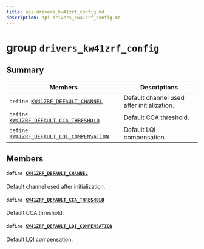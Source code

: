 ```yaml
---
title: api-drivers_kw41zrf_config.md
description: api-drivers_kw41zrf_config.md
---
```

# group `drivers_kw41zrf_config` 

## Summary

 Members                        | Descriptions                                
--------------------------------|---------------------------------------------
`define `[`KW41ZRF_DEFAULT_CHANNEL`](#group__drivers__kw41zrf__config_1gac4fea13f2db390fbea30b2acf8440155)            | Default channel used after initialization.
`define `[`KW41ZRF_DEFAULT_CCA_THRESHOLD`](#group__drivers__kw41zrf__config_1ga99bdbec24c6760d7b33d93420ca8710b)            | Default CCA threshold.
`define `[`KW41ZRF_DEFAULT_LQI_COMPENSATION`](#group__drivers__kw41zrf__config_1gadc5d387169a8c4e9bdc0832a91f139d2)            | Default LQI compensation.

## Members

#### `define `[`KW41ZRF_DEFAULT_CHANNEL`](#group__drivers__kw41zrf__config_1gac4fea13f2db390fbea30b2acf8440155) 

Default channel used after initialization.

#### `define `[`KW41ZRF_DEFAULT_CCA_THRESHOLD`](#group__drivers__kw41zrf__config_1ga99bdbec24c6760d7b33d93420ca8710b) 

Default CCA threshold.

#### `define `[`KW41ZRF_DEFAULT_LQI_COMPENSATION`](#group__drivers__kw41zrf__config_1gadc5d387169a8c4e9bdc0832a91f139d2) 

Default LQI compensation.


